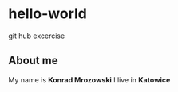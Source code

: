 # hello-world
git hub excercise


## About me

My name is **Konrad Mrozowski**
I live in **Katowice**